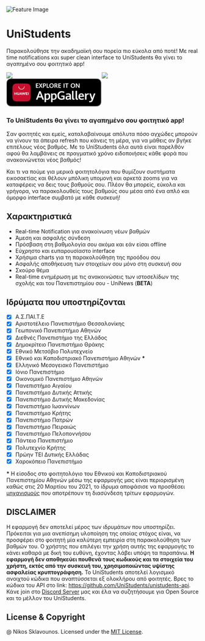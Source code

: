 ![Feature Image](https://user-images.githubusercontent.com/25327910/92993140-3cf55800-f4f8-11ea-8074-cbe75bdade00.png)

# UniStudents

Παρακολούθησε την ακαδημαϊκή σου πορεία πιο εύκολα από ποτέ! Με real time notifications και super clean interface το UniStudents θα γίνει το αγαπημένο σου φοιτητικό app! 

<a href="https://play.google.com/store/apps/details?id=com.unipi.students"><img src="https://user-images.githubusercontent.com/25327910/92142269-3db52c80-ee1c-11ea-845f-30af6c349cb5.png" width="250" align="left"></a>

<a href="https://apps.apple.com/us/app/id1523994357"><img src="https://user-images.githubusercontent.com/25327910/92141891-bb2c6d00-ee1b-11ea-91fa-ed0cd29e2ccc.png" width="250" align="left"></a>

<a href="https://appgallery.huawei.com/#/app/C102925061"><img src="resources/store icons/app gallery logo.png" width="250"></a>

### Το UniStudents θα γίνει το αγαπημένο σου φοιτητικό app!

Σαν φοιτητές και εμείς, καταλαβαίνουμε απόλυτα πόσο αγχώδες μπορούν να γίνουν τα άπειρα refresh που κάνεις τη μέρα, για να μάθεις αν βγήκε επιτέλους νέος βαθμός.
Με το UniStudents όλα αυτά είναι παρελθόν αφού θα λαμβάνεις σε πραγματικό χρόνο ειδοποιήσεις κάθε φορά που ανακοινώνεται νέος βαθμός!

Και τι να πούμε για μερικά φοιτητολόγια που θυμίζουν συστήματα εικοσαετίας και θέλουν μπόλικη υπομονή και αρκετά zooms για να καταφέρεις να δεις τους βαθμούς σου.
Πλέον θα μπορείς, εύκολα και γρήγορα, να παρακολουθείς τους βαθμούς σου μέσα από ένα απλό και όμορφο interface συμβατό με κάθε συσκευή!

## Χαρακτηριστικά
- Real-time Notification για ανακοίνωση νέων βαθμών
- Άμεση και ασφαλής σύνδεση
- Πρόσβαση στη βαθμολογία σου ακόμα και εάν είσαι offline
- Εύχρηστο και ευπαρουσίαστο interface
- Χρήσιμα charts για τη παρακολούθηση της προόδου σου
- Ασφαλής αποθήκευση των στοιχείων σου μόνο στη συσκευή σου
- Σκούρο θέμα
- Real-time ενημέρωση με τις ανακοινώσεις των ιστοσελίδων της σχολής και του Πανεπιστημίου σου - UniNews (**BETA**)

## Ιδρύματα που υποστηρίζονται

- [x] Α.Σ.ΠΑΙ.Τ.Ε
- [x] Αριστοτέλειο Πανεπιστήμιο Θεσσαλονίκης
- [x] Γεωπονικό Πανεπιστήμιο Αθηνών
- [x] Διεθνές Πανεπιστήμιο της Ελλάδος
- [x] Δημοκρίτειο Πανεπιστήμιο Θράκης
- [x] Εθνικό Μετσόβιο Πολυτεχνείο
- [x] Εθνικό και Καποδιστριακό Πανεπιστήμιο Αθηνών **\***
- [x] Ελληνικό Μεσογειακό Πανεπιστήμιο
- [x] Ιόνιο Πανεπιστήμιο
- [x] Οικονομικό Πανεπιστήμιο Αθηνών
- [x] Πανεπιστήμιο Αιγαίου
- [x] Πανεπιστήμιο Δυτικής Αττικής
- [x] Πανεπιστήμιο Δυτικής Μακεδονίας
- [x] Πανεπιστήμιο Ιωαννίνων
- [x] Πανεπιστήμιο Κρήτης
- [x] Πανεπιστήμιο Πατρών
- [x] Πανεπιστήμιο Πειραιώς
- [x] Πανεπιστήμιο Πελοποννήσου
- [x] Πάντειο Πανεπιστήμιο
- [x] Πολυτεχνίο Κρήτης
- [x] Πρώην ΤΕΙ Δυτικής Ελλάδας
- [x] Χαροκόπειο Πανεπιστήμιο

**\*** Η είσοδος στο φοιτητολόγιο του Εθνικού και Καποδιστριακού Πανεπιστημίου Αθηνών μέσω της εφαρμογής μας είναι περιορισμένη καθώς στις 20 Μαρτίου του 2021, το ίδρυμα αποφάσισε να προσθέσει [μηχανισμούς](https://www.google.com/recaptcha/about/) που αποτρέπουν τη διασύνδεση τρίτων εφαρμογών.

## DISCLAIMER
Η εφαρμογή δεν αποτελεί μέρος των ιδρυμάτων που υποστηρίζει. Πρόκειται για μια ανεπίσημη υλοποίηση της οποίας στόχος είναι, να προσφέρει στο φοιτητή μία καλύτερη εμπειρία στη παρακολούθηση των βαθμών του. Ο χρήστης που επιλέγει την χρήση αυτής της εφαρμογής το κάνει καθαρά με δική του ευθύνη, έχοντας λάβει υπόψη τα παραπάνω. **Η εφαρμογή δεν αποθηκεύει πουθενά τους κωδικούς και τα στοιχεία του χρήστη, εκτός από την συσκευή του, χρησιμοποιώντας υψίστης ασφαλείας κρυπτογράφηση.** Το UniStudents αποτελεί λογισμικό ανοιχτού κώδικα που αναπτύσσεται εξ ολοκλήρου από φοιτητές. Βρες το κώδικα του API στο link: https://github.com/UniStudents/unistudents-api. Κάνε join στο [Discord Server](https://discord.gg/XR5g6DCpgT) μας και έλα να συζητήσουμε για Open Source και το μέλλον του UniStudents.

## License & Copyright

@ Nikos Sklavounos. Licensed under the [MIT License](LICENSE).
